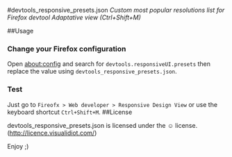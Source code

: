 #devtools_responsive_presets.json
*Custom most popular resolutions list for Firefox devtool Adaptative view (Ctrl+Shift+M)*

##Usage
### Change your Firefox configuration
Open [about:config](about:config "about:config") and search for `devtools.responsiveUI.presets` then replace the value using `devtools_responsive_presets.json`.

### Test
Just go to `Fireofx > Web developer > Responsive Design View` or use the keyboard shortcut `Ctrl+Shift+M`.
##License

devtools_responsive_presets.json is licensed under the &#9786; license. (http://licence.visualidiot.com/)

Enjoy ;)


